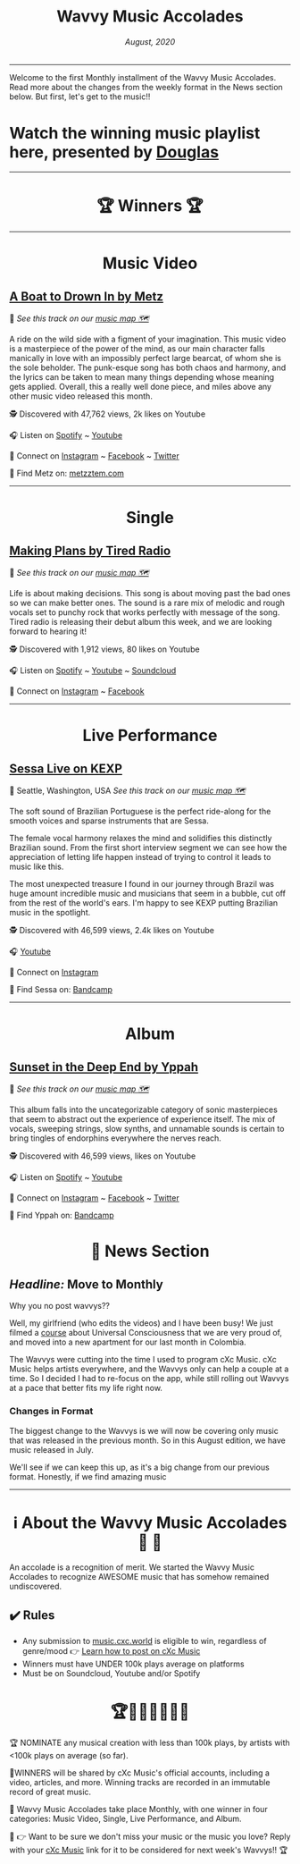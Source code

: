 
# <center> **Wavvy Music Accolades**</center> 
###### <center> August, 2020</center> 
<hr>

Welcome to the first Monthly installment of the Wavvy Music Accolades. Read more about the changes from the weekly format in the News section below. But first, let's get to the music!!

# Watch the winning music playlist here, presented by [Douglas](https://douglas.life)




<hr>

# <center>🏆 Winners 🏆 </center>

<hr>

#  <center> **Music Video**</center> 



## [A Boat to Drown In by Metz](https://www.youtube.com/watch?v=rTi4fwmgqtY)
📍 
*See this track on our [music map 🗺️]()*
</center>

A ride on the wild side with a figment of your imagination. This music video is a masterpiece of the power of the mind, as our main character falls manically in love with an impossibly perfect large bearcat, of whom she is the sole beholder. The punk-esque song has both chaos and harmony, and the lyrics can be taken to mean many things depending whose meaning gets applied. Overall, this a really well done piece, and miles above any other music video released this month.

🕵 Discovered with 47,762 views, 2k likes on Youtube

🎧 Listen on [Spotify](https://open.spotify.com/track/08JlOQy2Do6gtM2WPhMG3d?si=IKGGv2Q2SdyeJfRVZOFXbw) ~ [Youtube](https://www.youtube.com/watch?v=rTi4fwmgqtY)

💫 Connect on [Instagram](https://www.instagram.com/metz_theband/) ~ [Facebook](https://www.facebook.com/metz/) ~ [Twitter](https://twitter.com/METZtheband)

🔗 Find Metz on: [metzztem.com](https://www.metzztem.com/)

<hr>


#  <center> **Single**</center> 

## [Making Plans by Tired Radio](https://www.youtube.com/watch?v=2N4IvGcu8d4)
📍 
*See this track on our [music map 🗺️]()*

Life is about making decisions. This song is about moving past the bad ones so we can make better ones. The sound is a rare mix of melodic and rough vocals set to punchy rock that works perfectly with message of the song. Tired radio is releasing their debut album this week, and we are looking forward to hearing it! 


</center>


🕵 Discovered with 1,912 views, 80 likes on Youtube

🎧 Listen on [Spotify](https://open.spotify.com/artist/6im3GUuYNQtmULnJgTuEpk?si=oQWiZnuGScqY0uAoxu8Lag) ~ [Youtube](https://www.youtube.com/watch?v=2N4IvGcu8d4) ~ [Soundcloud](https://soundcloud.com/tiredradiomusic)


💫 Connect on [Instagram](https://www.instagram.com/tired_radio/) ~ [Facebook](https://www.facebook.com/tiredradiomusic) 


<hr>

#  <center>**Live Performance**</center>

## [Sessa Live on KEXP](https://www.youtube.com/watch?v=OIlLSQt0ymk)
📍 Seattle, Washington, USA
*See this track on our [music map 🗺️]()*
</center>
The soft sound of Brazilian Portuguese is the perfect ride-along for the smooth voices and sparse instruments that are Sessa.

The female vocal harmony relaxes the mind and solidifies this distinctly Brazilian sound. From the first short interview segment we can see how the appreciation of letting life happen instead of trying to control it leads to music like this. 

The most unexpected treasure I found in our journey through Brazil was huge amount incredible music and musicians that seem in a bubble, cut off from the rest of the world's ears. I'm happy to see KEXP putting Brazilian music in the spotlight. 



🕵 Discovered with 46,599 views, 2.4k likes on Youtube

🎧  [Youtube](https://www.youtube.com/watch?v=OIlLSQt0ymk)

💫 Connect on [Instagram](https://www.instagram.com/sessa.sessa.sessa/)

🔗 Find Sessa on: [Bandcamp](https://sessa.bandcamp.com/)

<hr>

#  <center>**Album**</center>
## [Sunset in the Deep End by Yppah](https://www.youtube.com/watch?v=VlBDCFu3W74)
📍 
*See this track on our [music map 🗺️]()*
 
</center>
This album falls into the uncategorizable category of sonic masterpieces that seem to abstract out the experience of experience itself. The mix of vocals, sweeping strings, slow synths, and unnamable sounds is certain to bring tingles of endorphins everywhere the nerves reach. 


🕵 Discovered with 46,599 views,  likes on Youtube

🎧 Listen on [Spotify](https://open.spotify.com/album/59EqWBWko9lpBkPGYUtFPT?si=HnDjvhteSgm_u27BT1sMvQ) ~ [Youtube](https://www.youtube.com/watch?v=VlBDCFu3W74)

💫 Connect on [Instagram](https://www.instagram.com/_yppah_/) ~ [Facebook](https://www.facebook.com/yppahmusic) ~ [Twitter](https://twitter.com/_yppah_)

🔗 Find Yppah on: [Bandcamp](https://yppah.bandcamp.com)



# <center>📰 News Section </center>
## *Headline:* Move to Monthly
Why you no post wavvys??

Well, my girlfriend (who edits the videos) and I have been busy! We just filmed a [course](https://github.com/dougbutner/universal-consciousness) about Universal Consciousness that we are very proud of, and moved into a new apartment for our last month in Colombia.

The Wavvys were cutting into the time I used to program cXc Music. cXc Music helps artists everywhere, and the Wavvys only can help a couple at a time. So I decided I had to re-focus on the app, while still rolling out Wavvys at a pace that better fits my life right now. 

### Changes in Format
The biggest change to the Wavvys is we will now be covering only music that was released in the previous month. So in this August edition, we have music released in July. 

We'll see if we can keep this up, as it's a big change from our previous format. Honestly, if we find amazing music 

<hr>

# <center>ℹ️ About the Wavvy Music Accolades🕺 🌊 </center>

An accolade is a recognition of merit. We started the Wavvy Music Accolades to recognize AWESOME music that has somehow remained undiscovered.


## ✔️ Rules
- Any submission to [music.cxc.world](https://music.cxc.world) is eligible to win, regardless of genre/mood  👉 [Learn how to post on cXc Music](https://docs.cxc.world/knowledge-base/how-to-add-music/)
- Winners must have UNDER 100k plays average on platforms
- Must be on Soundcloud, Youtube and/or Spotify


#  <center>🏆🥇🎼🎶🎵🏅🎊</center>


🏆 NOMINATE any musical creation with less than 100k plays, by artists with <100k plays on average (so far).

🥇WINNERS will be shared by cXc Music's official accounts, including a video, articles, and more. Winning tracks are recorded in an immutable record of great music. 

🌊 Wavvy Music Accolades take place Monthly, with one winner in four categories: Music Video, Single, Live Performance, and Album.

🔑 👉 Want to be sure we don't miss your music or the music you love? Reply with your [cXc Music](https://music.cxc.world) link for it to be considered for next week's Wavvys!! 🏆
<!--stackedit_data:
eyJoaXN0b3J5IjpbLTU3NjUwODkzNSwtMTA1MTA3NzUxMywxMD
AxMzk4MTI1LC0xODQ2NjcyNjEzLDkyNTE4ODE1NCwtNjgzODY2
MTQxLC0xNTMzNTc5MzYwLC0zNzQ4OTA5MjMsMTk1MDkxNDY5NS
wxNzM0MTc3NjgsLTExNTQ1MTk3MDMsLTEwNDc1NTk0NzEsMjA5
NjkyNDMzM119
-->